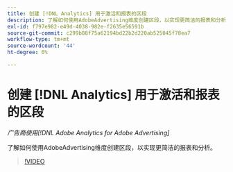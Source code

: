 ```yaml
---
title: 创建 [!DNL Analytics] 用于激活和报表的区段
description: 了解如何使用AdobeAdvertising维度创建区段，以实现更简洁的报表和分析。
exl-id: f797e982-e49d-4038-982e-f2635e56591b
source-git-commit: c299b88f75a62194bd22b2d220ab525045f78ea7
workflow-type: tm+mt
source-wordcount: '44'
ht-degree: 0%

---
```


# 创建 [!DNL Analytics] 用于激活和报表的区段

*广告商使用[!DNL Adobe Analytics for Adobe Advertising]*

了解如何使用AdobeAdvertising维度创建区段，以实现更简洁的报表和分析。

>[!VIDEO](https://video.tv.adobe.com/v/33916)
